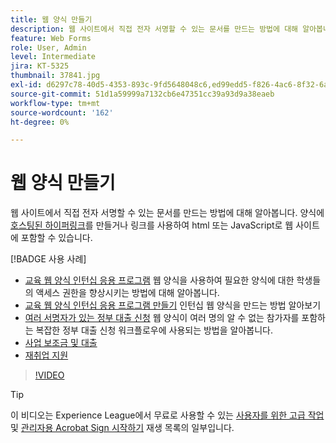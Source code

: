 ```yaml
---
title: 웹 양식 만들기
description: 웹 사이트에서 직접 전자 서명할 수 있는 문서를 만드는 방법에 대해 알아봅니다.
feature: Web Forms
role: User, Admin
level: Intermediate
jira: KT-5325
thumbnail: 37841.jpg
exl-id: d6297c78-40d5-4353-893c-9fd5648048c6,ed99edd5-f826-4ac6-8f32-6a4e6e48ddc6
source-git-commit: 51d1a59999a7132cb6e47351cc39a93d9a38eaeb
workflow-type: tm+mt
source-wordcount: '162'
ht-degree: 0%

---
```


# 웹 양식 만들기

웹 사이트에서 직접 전자 서명할 수 있는 문서를 만드는 방법에 대해 알아봅니다. 양식에 [호스팅된 하이퍼링크](https://salesforceintegration.na2.echosign.com/public/esignWidget?wid=CBFCIBAA3AAABLblqZhBTZvjMual0H-M6HTSunw9hV1t-OdGbQI3d-nWJdEH76dHPxK1QH6DO9XGjch6QVho*)를 만들거나 링크를 사용하여 html 또는 JavaScript로 웹 사이트에 포함할 수 있습니다.

[!BADGE 사용 사례]

* [교육 웹 양식 인턴십 응용 프로그램](https://experienceleague.adobe.com/docs/document-cloud-learn/sign-learning-hub/expand/recipes/edu/usecase-edu-intern.html?lang=en)
웹 양식을 사용하여 필요한 양식에 대한 학생들의 액세스 권한을 향상시키는 방법에 대해 알아봅니다.
* [교육 웹 양식 인턴십 응용 프로그램 만들기](https://experienceleague.adobe.com/docs/document-cloud-learn/sign-learning-hub/expand/recipes/edu/usecase-edu-intern-create.html?lang=en)
인턴십 웹 양식을 만드는 방법 알아보기
* [여러 서명자가 있는 정부 대출 신청](https://experienceleague.adobe.com/docs/document-cloud-learn/sign-learning-hub/expand/recipes/gov/webform-multiple-signers.html?lang=en)
웹 양식이 여러 명의 알 수 없는 참가자를 포함하는 복잡한 정부 대출 신청 워크플로우에 사용되는 방법을 알아봅니다.
* [사업 보조금 및 대출](https://experienceleague.adobe.com/docs/document-cloud-learn/sign-learning-hub/expand/recipes/gov/usecasegovgrants.html?lang=en)
* [재취업 지원](https://experienceleague.adobe.com/docs/document-cloud-learn/sign-learning-hub/expand/recipes/gov/usecasegovreemployment.html?lang=en)

>[!VIDEO](https://video.tv.adobe.com/v/37841?quality=12&learn=on&hidetitle=true)

>[!TIP]
>
이 비디오는 Experience League에서 무료로 사용할 수 있는 [사용자를 위한 고급 작업](https://experienceleague.adobe.com/en/playlists/acrobat-sign-perform-advanced-tasks-business-users) 및 [관리자용 Acrobat Sign 시작하기](https://experienceleague.adobe.com/en/playlists/acrobat-sign-get-started-administrators) 재생 목록의 일부입니다.
